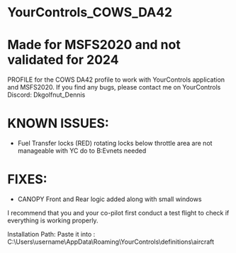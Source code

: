 # YourControls_COWS_DA42
# Made for MSFS2020 and not validated for 2024

PROFILE for the COWS DA42 profile to work with YourControls application and MSFS2020.
If you find any bugs, please contact me on YourControls Discord: Dkgolfnut_Dennis


# KNOWN ISSUES:
 - Fuel Transfer locks (RED) rotating locks below throttle area are not manageable with YC do to B:Evnets needed

# FIXES:
 - CANOPY Front and Rear logic added along with small windows

I recommend that you and your co-pilot first conduct a test flight to check if everything is working properly.

Installation Path: Paste it into : C:\Users\username\AppData\Roaming\YourControls\definitions\aircraft
